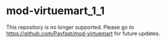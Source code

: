 # mod-virtuemart_1_1

This repository is no longer supported. Please go to https://github.com/Payfast/mod-virtuemart for future updates.
